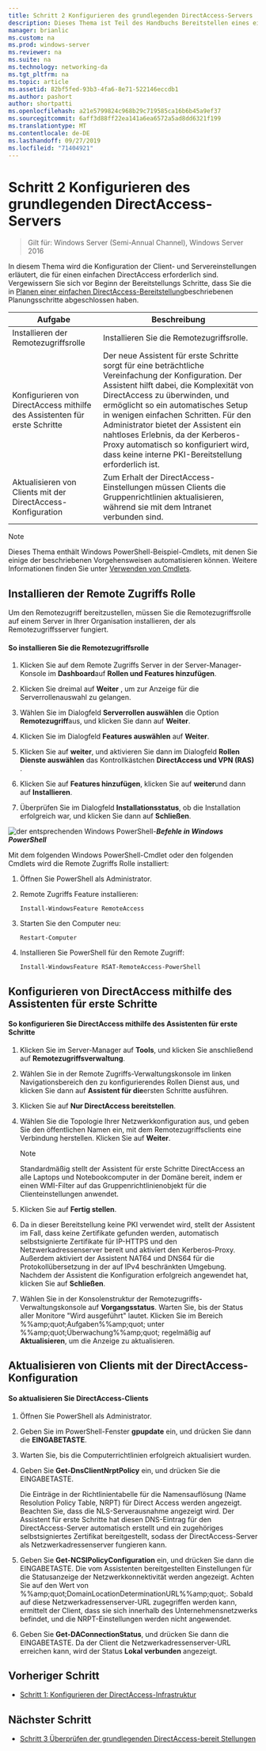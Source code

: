 ```yaml
---
title: Schritt 2 Konfigurieren des grundlegenden DirectAccess-Servers
description: Dieses Thema ist Teil des Handbuchs Bereitstellen eines einzelnen DirectAccess-Servers mit dem Assistenten für die ersten Schritte für Windows Server 2016
manager: brianlic
ms.custom: na
ms.prod: windows-server
ms.reviewer: na
ms.suite: na
ms.technology: networking-da
ms.tgt_pltfrm: na
ms.topic: article
ms.assetid: 82bf5fed-93b3-4fa6-8e71-522146eccdb1
ms.author: pashort
author: shortpatti
ms.openlocfilehash: a21e5799824c968b29c719585ca16b6b45a9ef37
ms.sourcegitcommit: 6aff3d88ff22ea141a6ea6572a5ad8dd6321f199
ms.translationtype: MT
ms.contentlocale: de-DE
ms.lasthandoff: 09/27/2019
ms.locfileid: "71404921"
---
```

# <a name="step-2-configure-the-basic-directaccess-server"></a>Schritt 2 Konfigurieren des grundlegenden DirectAccess-Servers

>Gilt für: Windows Server (Semi-Annual Channel), Windows Server 2016

In diesem Thema wird die Konfiguration der Client- und Servereinstellungen erläutert, die für einen einfachen DirectAccess erforderlich sind. Vergewissern Sie sich vor Beginn der Bereitstellungs Schritte, dass Sie die in [Planen einer einfachen DirectAccess-Bereitstellung](Plan-a-Basic-DirectAccess-Deployment.md)beschriebenen Planungsschritte abgeschlossen haben.  
  
|Aufgabe|Beschreibung|  
|----|--------|  
|Installieren der Remotezugriffsrolle|Installieren Sie die Remotezugriffsrolle.|  
|Konfigurieren von DirectAccess mithilfe des Assistenten für erste Schritte|Der neue Assistent für erste Schritte sorgt für eine beträchtliche Vereinfachung der Konfiguration. Der Assistent hilft dabei, die Komplexität von DirectAccess zu überwinden, und ermöglicht so ein automatisches Setup in wenigen einfachen Schritten. Für den Administrator bietet der Assistent ein nahtloses Erlebnis, da der Kerberos-Proxy automatisch so konfiguriert wird, dass keine interne PKI-Bereitstellung erforderlich ist.|  
|Aktualisieren von Clients mit der DirectAccess-Konfiguration|Zum Erhalt der DirectAccess-Einstellungen müssen Clients die Gruppenrichtlinien aktualisieren, während sie mit dem Intranet verbunden sind.|  
  
> [!NOTE]  
> Dieses Thema enthält Windows PowerShell-Beispiel-Cmdlets, mit denen Sie einige der beschriebenen Vorgehensweisen automatisieren können. Weitere Informationen finden Sie unter [Verwenden von Cmdlets](https://go.microsoft.com/fwlink/p/?linkid=230693).  
  
## <a name="BKMK_Role"></a>Installieren der Remote Zugriffs Rolle  
Um den Remotezugriff bereitzustellen, müssen Sie die Remotezugriffsrolle auf einem Server in Ihrer Organisation installieren, der als Remotezugriffsserver fungiert.  
  
#### <a name="to-install-the-remote-access-role"></a>So installieren Sie die Remotezugriffsrolle  
  
1.  Klicken Sie auf dem Remote Zugriffs Server in der Server-Manager-Konsole im **Dashboard**auf **Rollen und Features hinzufügen**.  
  
2.  Klicken Sie dreimal auf **Weiter** , um zur Anzeige für die Serverrollenauswahl zu gelangen.  
  
3.  Wählen Sie im Dialogfeld **Serverrollen auswählen** die Option **Remotezugriff**aus, und klicken Sie dann auf **Weiter**.  
  
4.  Klicken Sie im Dialogfeld **Features auswählen** auf **Weiter**.  
  
5.  Klicken Sie auf **weiter**, und aktivieren Sie dann im Dialogfeld **Rollen Dienste auswählen** das Kontrollkästchen **DirectAccess und VPN (RAS)** .  
  
6.  Klicken Sie auf **Features hinzufügen**, klicken Sie auf **weiter**und dann auf **Installieren**.  
  
7.  Überprüfen Sie im Dialogfeld **Installationsstatus**, ob die Installation erfolgreich war, und klicken Sie dann auf **Schließen**.  
  
![der entsprechenden Windows PowerShell-](../../../media/Step-2-Configure-the-DirectAccess-Server/PowerShellLogoSmall.gif)***<em>Befehle in Windows PowerShell</em>***  
  
Mit dem folgenden Windows PowerShell-Cmdlet oder den folgenden Cmdlets wird die Remote Zugriffs Rolle installiert: 

1. Öffnen Sie PowerShell als Administrator.

2. Remote Zugriffs Feature installieren:

   ```  
   Install-WindowsFeature RemoteAccess   
   ```  

3. Starten Sie den Computer neu:

   ```
   Restart-Computer
   ```
   
4. Installieren Sie PowerShell für den Remote Zugriff:

   ```
   Install-WindowsFeature RSAT-RemoteAccess-PowerShell
   ```



  
## <a name="configure-directaccess-with-the-getting-started-wizard"></a>Konfigurieren von DirectAccess mithilfe des Assistenten für erste Schritte  
  
#### <a name="to-configure-directaccess-using-the-getting-started-wizard"></a>So konfigurieren Sie DirectAccess mithilfe des Assistenten für erste Schritte  
  
1.  Klicken Sie im Server-Manager auf **Tools**, und klicken Sie anschließend auf **Remotezugriffsverwaltung**.  
  
2.  Wählen Sie in der Remote Zugriffs-Verwaltungskonsole im linken Navigationsbereich den zu konfigurierendes Rollen Dienst aus, und klicken Sie dann auf **Assistent für die**ersten Schritte ausführen.  
  
3.  Klicken Sie auf **Nur DirectAccess bereitstellen**.  
  
4.  Wählen Sie die Topologie Ihrer Netzwerkkonfiguration aus, und geben Sie den öffentlichen Namen ein, mit dem Remotezugriffsclients eine Verbindung herstellen. Klicken Sie auf **Weiter**.  
  
    > [!NOTE]  
    > Standardmäßig stellt der Assistent für erste Schritte DirectAccess an alle Laptops und Notebookcomputer in der Domäne bereit, indem er einen WMI-Filter auf das Gruppenrichtlinienobjekt für die Clienteinstellungen anwendet.  
  
5.  Klicken Sie auf **Fertig stellen**.  
  
6.  Da in dieser Bereitstellung keine PKI verwendet wird, stellt der Assistent im Fall, dass keine Zertifikate gefunden werden, automatisch selbstsignierte Zertifikate für IP-HTTPS und den Netzwerkadressenserver bereit und aktiviert den Kerberos-Proxy. Außerdem aktiviert der Assistent NAT64 und DNS64 für die Protokollübersetzung in der auf IPv4 beschränkten Umgebung. Nachdem der Assistent die Konfiguration erfolgreich angewendet hat, klicken Sie auf **Schließen**.  
  
7.  Wählen Sie in der Konsolenstruktur der Remotezugriffs-Verwaltungskonsole auf **Vorgangsstatus**. Warten Sie, bis der Status aller Monitore "Wird ausgeführt" lautet. Klicken Sie im Bereich %%amp;quot;Aufgaben%%amp;quot; unter %%amp;quot;Überwachung%%amp;quot; regelmäßig auf **Aktualisieren**, um die Anzeige zu aktualisieren.  
  
## <a name="update-clients-with-the-directaccess-configuration"></a>Aktualisieren von Clients mit der DirectAccess-Konfiguration  
  
#### <a name="to-update-directaccess-clients"></a>So aktualisieren Sie DirectAccess-Clients  
  
1.  Öffnen Sie PowerShell als Administrator.  
  
2.  Geben Sie im PowerShell-Fenster **gpupdate** ein, und drücken Sie dann die **EINGABETASTE**.  
  
3.  Warten Sie, bis die Computerrichtlinien erfolgreich aktualisiert wurden.  
  
4.  Geben Sie **Get-DnsClientNrptPolicy** ein, und drücken Sie die EINGABETASTE.  
  
    Die Einträge in der Richtlinientabelle für die Namensauflösung (Name Resolution Policy Table, NRPT) für Direct Access werden angezeigt. Beachten Sie, dass die NLS-Serverausnahme angezeigt wird. Der Assistent für erste Schritte hat diesen DNS-Eintrag für den DirectAccess-Server automatisch erstellt und ein zugehöriges selbstsigniertes Zertifikat bereitgestellt, sodass der DirectAccess-Server als Netzwerkadressenserver fungieren kann.  
  
5.  Geben Sie **Get-NCSIPolicyConfiguration** ein, und drücken Sie dann die EINGABETASTE. Die vom Assistenten bereitgestellten Einstellungen für die Statusanzeige der Netzwerkkonnektivität werden angezeigt. Achten Sie auf den Wert von %%amp;quot;DomainLocationDeterminationURL%%amp;quot;. Sobald auf diese Netzwerkadressenserver-URL zugegriffen werden kann, ermittelt der Client, dass sie sich innerhalb des Unternehmensnetzwerks befindet, und die NRPT-Einstellungen werden nicht angewendet.  
  
6.  Geben Sie **Get-DAConnectionStatus**, und drücken Sie dann die EINGABETASTE. Da der Client die Netzwerkadressenserver-URL erreichen kann, wird der Status **Lokal verbunden** angezeigt.  
  
## <a name="BKMK_Links"></a>Vorheriger Schritt  
  
-   [Schritt 1: Konfigurieren der DirectAccess-Infrastruktur](Step-1-Configure-the-DirectAccess-Infrastructure.md)  
  
## <a name="next-step"></a>Nächster Schritt  
  
-   [Schritt 3 Überprüfen der grundlegenden DirectAccess-bereit Stellungen](da-basic-configure-s3-verify.md)  
  



